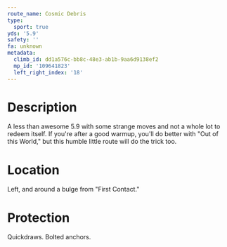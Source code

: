 ```yaml
---
route_name: Cosmic Debris
type:
  sport: true
yds: '5.9'
safety: ''
fa: unknown
metadata:
  climb_id: dd1a576c-bb8c-48e3-ab1b-9aa6d9138ef2
  mp_id: '109641823'
  left_right_index: '18'
---
```

# Description
A less than awesome 5.9 with some strange moves and not a whole lot to redeem itself.  If you're after a good warmup, you'll do better with "Out of this World," but this humble little route will do the trick too.

# Location
Left, and around a bulge from "First Contact."

# Protection
Quickdraws.  Bolted anchors.
